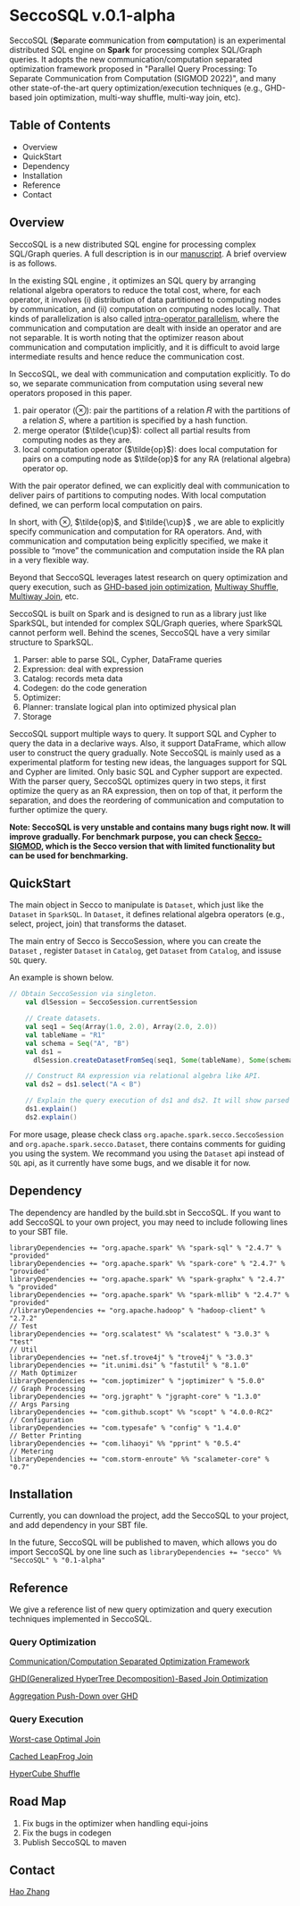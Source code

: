 # SeccoSQL v.0.1-alpha

SeccoSQL (**Se**parate **c**ommunication from **co**mputation) is an experimental distributed SQL engine on **Spark** for processing complex SQL/Graph queries. It adopts the new communication/computation separated optimization framework proposed in "Parallel Query Processing: To Separate Communication from Computation (SIGMOD 2022)", and many other state-of-the-art query optimization/execution techniques (e.g., GHD-based join optimization, multi-way shuffle, multi-way join, etc).



## Table of Contents

- Overview
- QuickStart
- Dependency
- Installation
- Reference
- Contact



## Overview

SeccoSQL is a new distributed SQL engine for processing complex SQL/Graph queries. A full description is in our [manuscript](https://dl.acm.org/doi/10.1145/3514221.3526164). A brief overview is as follows.

In the existing SQL engine , it optimizes an SQL query by arranging relational algebra operators to reduce the total cost, where, for each operator, it involves (i) distribution of data partitioned to computing nodes by communication, and (ii) computation on computing nodes locally. That kinds of parallelization is also called [intra-operator parallelism](https://paperhub.s3.amazonaws.com/dace52a42c07f7f8348b08dc2b186061.pdf), where the communication and computation are dealt with inside an operator and are not separable. It is worth noting that the optimizer reason about communication and computation implicitly, and it is difficult to avoid large intermediate results and hence reduce the communication cost. 

In SeccoSQL, we deal with communication and computation explicitly. To do so, we separate communication from computation using several new operators proposed in this paper. 

1. pair operator (⊗): pair the partitions of a relation 𝑅 with the partitions of a relation 𝑆, where a partition is specified by a hash function. 
2. merge operator ($\tilde{\cup}$): collect all partial results from computing nodes as they are.
3. local computation operator ($\tilde{op}$):  does local computation for pairs on a computing node as $\tilde{op}$ for any RA (relational algebra) operator op.

With the pair operator defined, we can explicitly deal with communication to deliver pairs of partitions to computing nodes. With local computation defined, we can perform local computation on pairs. 

In short, with ⊗, $\tilde{op}$, and $\tilde{\cup}$ , we are able to explicitly specify communication and computation for RA operators. And, with communication and computation being explicitly specified, we make it possible to “move” the communication and computation inside the RA plan in a very flexible way.

Beyond that SeccoSQL leverages latest research on query optimization and query execution, such as [GHD-based join optimization](https://www.google.com.hk/url?sa=t&rct=j&q=&esrc=s&source=web&cd=&ved=2ahUKEwjh2o-_xbH4AhW4jdgFHUawD9YQFnoECAcQAQ&url=https%3A%2F%2Farxiv.org%2Fabs%2F1503.02368&usg=AOvVaw0Wv9Gm97hvKV3BRw80ppQd), [Multiway Shuffle](https://ieeexplore.ieee.org/document/5710932),  [Multiway Join](https://arxiv.org/abs/1203.1952), etc.

SeccoSQL is built on Spark and is designed to run as a library just like SparkSQL, but intended for complex SQL/Graph queries, where SparkSQL cannot perform well. Behind the scenes, SeccoSQL have a very similar structure to SparkSQL. 

1. Parser: able to parse SQL, Cypher, DataFrame queries
2. Expression: deal with expression
3. Catalog: records meta data
4. Codegen: do the code generation
5. Optimizer: 
6. Planner: translate logical plan into optimized physical plan
7. Storage

SeccoSQL support multiple ways to query. It support SQL and Cypher to query the data in a declarive ways. Also, it support DataFrame, which allow user to construct the query gradually. Note SeccoSQL is mainly used as a experimental platform for testing new ideas, the languages support for SQL and Cypher are limited. Only basic SQL and Cypher support are expected. With the parser query, SeccoSQL optimizes query in two steps, it first optimize the query as an RA expression, then on top of that, it perform the separation, and does the reordering of communication and computation to further optimize the query.

**Note: SeccoSQL is very unstable and contains many bugs right now. It will improve gradually. For benchmark purpose, you can check [Secco-SIGMOD](https://github.com/H20Zhang/Secco-SIGMOD), which is the Secco version that with limited functionality but can be used for benchmarking.**

## QuickStart

The main object in Secco to manipulate is `Dataset`, which just like the `Dataset` in `SparkSQL`. In `Dataset`, it defines relational algebra operators (e.g., select, project, join) that transforms the dataset.

The main entry of Secco is SeccoSession, where you can create the `Dataset` , register `Dataset` in `Catalog`, get `Dataset` from `Catalog`, and issuse `SQL` query.

An example is shown below.

```scala
// Obtain SeccoSession via singleton.
    val dlSession = SeccoSession.currentSession

    // Create datasets.
    val seq1 = Seq(Array(1.0, 2.0), Array(2.0, 2.0))
    val tableName = "R1"
    val schema = Seq("A", "B")
    val ds1 =
      dlSession.createDatasetFromSeq(seq1, Some(tableName), Some(schema))

    // Construct RA expression via relational algebra like API.
    val ds2 = ds1.select("A < B")

    // Explain the query execution of ds1 and ds2. It will show parsed plan, analyzed plan, optimized plan, execution plan.
    ds1.explain()
    ds2.explain()
```

For more usage, please check class  `org.apache.spark.secco.SeccoSession` and `org.apache.spark.secco.Dataset`, there contains comments for guiding you using the system.  We recommand you using the `Dataset` api instead of `SQL` api, as it currently have some bugs, and we disable it for now.

## Dependency

The dependency are handled by the build.sbt in SeccoSQL. If you want to add SeccoSQL to your own project, you may need to include following lines to your SBT file.

```
libraryDependencies += "org.apache.spark" %% "spark-sql" % "2.4.7" % "provided"
libraryDependencies += "org.apache.spark" %% "spark-core" % "2.4.7" % "provided"
libraryDependencies += "org.apache.spark" %% "spark-graphx" % "2.4.7" % "provided"
libraryDependencies += "org.apache.spark" %% "spark-mllib" % "2.4.7" % "provided"
//libraryDependencies += "org.apache.hadoop" % "hadoop-client" % "2.7.2"
// Test
libraryDependencies += "org.scalatest" %% "scalatest" % "3.0.3" % "test"
// Util
libraryDependencies += "net.sf.trove4j" % "trove4j" % "3.0.3"
libraryDependencies += "it.unimi.dsi" % "fastutil" % "8.1.0"
// Math Optimizer
libraryDependencies += "com.joptimizer" % "joptimizer" % "5.0.0"
// Graph Processing
libraryDependencies += "org.jgrapht" % "jgrapht-core" % "1.3.0"
// Args Parsing
libraryDependencies += "com.github.scopt" %% "scopt" % "4.0.0-RC2"
// Configuration
libraryDependencies += "com.typesafe" % "config" % "1.4.0"
// Better Printing
libraryDependencies += "com.lihaoyi" %% "pprint" % "0.5.4"
// Metering
libraryDependencies += "com.storm-enroute" %% "scalameter-core" % "0.7"
```

## Installation

Currently, you can download the project, add the SeccoSQL to your project, and add dependency in your SBT file.

In the future, SeccoSQL will be published to maven, which allows you do import SeccoSQL by one line such as `libraryDependencies += "secco" %% "SeccoSQL" % "0.1-alpha"`

## Reference

We give a reference list of new query optimization and query execution techniques implemented in SeccoSQL.

### Query Optimization

[Communication/Computation Separated Optimization Framework](https://dl.acm.org/doi/10.1145/3514221.3526164)

[GHD(Generalized HyperTree Decomposition)-Based Join Optimization](https://www.google.com.hk/url?sa=t&rct=j&q=&esrc=s&source=web&cd=&ved=2ahUKEwjh2o-_xbH4AhW4jdgFHUawD9YQFnoECAcQAQ&url=https%3A%2F%2Farxiv.org%2Fabs%2F1503.02368&usg=AOvVaw0Wv9Gm97hvKV3BRw80ppQd)

[Aggregation Push-Down over GHD](https://arxiv.org/abs/1508.07532)

### Query Execution

[Worst-case Optimal Join](https://arxiv.org/abs/1203.1952)

[Cached LeapFrog Join](https://arxiv.org/abs/1602.08721)

[HyperCube Shuffle](https://ieeexplore.ieee.org/document/5710932)



## Road Map

1. Fix bugs in the optimizer when handling equi-joins
2. Fix the bugs in codegen
3. Publish SeccoSQL to maven

## Contact

[Hao Zhang](hzhang@se.cuhk.edu.hk)
